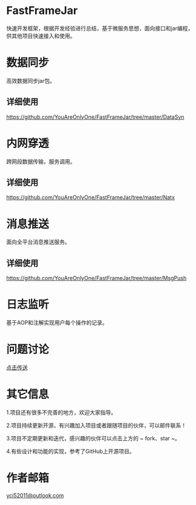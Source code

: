 # FastFrameJar
快速开发框架，根据开发经验进行总结，基于微服务思想，面向接口和jar编程，供其他项目快速接入和使用。

# 数据同步
高效数据同步jar包。
## 详细使用
https://github.com/YouAreOnlyOne/FastFrameJar/tree/master/DataSyn

# 内网穿透
跨网段数据传输，服务调用。
## 详细使用
https://github.com/YouAreOnlyOne/FastFrameJar/tree/master/Natx

# 消息推送
面向全平台消息推送服务。
## 详细使用
https://github.com/YouAreOnlyOne/FastFrameJar/tree/master/MsgPush
# 日志监听
基于AOP和注解实现用户每个操作的记录。

# 问题讨论
[点击传送](https://github.com/YouAreOnlyOne/FastFrameJar/issues)

# 其它信息
1.项目还有很多不完善的地方，欢迎大家指导。

2.项目持续更新开源，有兴趣加入项目或者跟随项目的伙伴，可以邮件联系！

3.项目不定期更新和迭代，感兴趣的伙伴可以点击上方的 ~ fork、star ~。

4.有些设计和功能的实现，参考了GitHub上开源项目。

# 作者邮箱
ycj52011@outlook.com
